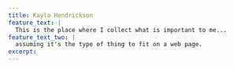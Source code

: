```yaml
---
title: Kayla Hendrickson
feature_text: |
  This is the place where I collect what is important to me...
feature_text_two: |
  assuming it's the type of thing to fit on a web page.
excerpt: 
---
```


